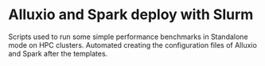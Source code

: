 # Alluxio and Spark deploy with Slurm

Scripts used to run some simple performance benchmarks in Standalone mode on HPC clusters.
Automated creating the configuration files of Alluxio and Spark after the templates.

